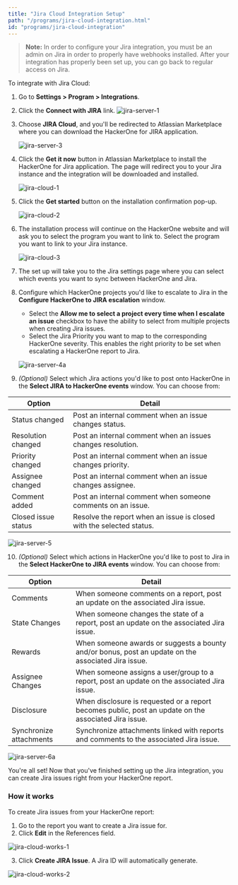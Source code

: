 ```yaml
---
title: "Jira Cloud Integration Setup"
path: "/programs/jira-cloud-integration.html"
id: "programs/jira-cloud-integration"
---
```


> <b>Note:</b> In order to configure your Jira integration, you must be an admin on Jira in order to properly have webhooks installed. After your integration has properly been set up, you can go back to regular access on Jira.  

To integrate with Jira Cloud:
1. Go to **Settings > Program > Integrations**.
2. Click the **Connect with JIRA** link.
   ![jira-server-1](./images/jira-server-1.png)

3. Choose **JIRA Cloud**, and you'll be redirected to Atlassian Marketplace where you can download the HackerOne for JIRA application.

   ![jira-server-3](./images/jira-server-3.png)

4. Click the **Get it now** button in Atlassian Marketplace to install the HackerOne for Jira application. The page will redirect you to your Jira instance and the integration will be downloaded and installed.

   ![jira-cloud-1](./images/jira-cloud-1.png)

5. Click the **Get started** button on the installation confirmation pop-up.

   ![jira-cloud-2](./images/jira-cloud-2.png)

6. The installation process will continue on the HackerOne website and will ask you to select the program you want to link to. Select the program you want to link to your Jira instance.

   ![jira-cloud-3](./images/jira-cloud-3.png)

7. The set up will take you to the Jira settings page where you can select which events you want to sync between HackerOne and Jira.

8. Configure which HackerOne projects you'd like to escalate to Jira in the **Configure HackerOne to JIRA escalation** window.
     * Select the **Allow me to select a project every time when I escalate an issue** checkbox to have the ability to select from multiple projects when creating Jira issues.
     * Select the Jira Priority you want to map to the corresponding HackerOne severity. This enables the right priority to be set when escalating a HackerOne report to Jira.

   ![jira-server-4a](./images/jira-server-hackerone-to-jira.png)

9. *(Optional)* Select which Jira actions you'd like to post onto HackerOne in the **Select JIRA to HackerOne events** window. You can choose from:

Option | Detail
------ | -------
Status changed | Post an internal comment when an issue changes status.
Resolution changed | Post an internal comment when an issues changes resolution.
Priority changed | Post an internal comment when an issue changes priority.
Assignee changed | Post an internal comment when an issue changes assignee.
Comment added | Post an internal comment when someone comments on an issue.
Closed issue status | Resolve the report when an issue is closed with the selected status.

   ![jira-server-5](./images/jira-server-jira-to-hackerone.png)

10. *(Optional)* Select which actions in HackerOne you'd like to post to Jira in the **Select HackerOne to JIRA events** window. You can choose from:

Option | Detail
------ | -------
Comments | When someone comments on a report, post an update on the associated Jira issue.
State Changes | When someone changes the state of a report, post an update on the associated Jira issue.
Rewards | When someone awards or suggests a bounty and/or bonus, post an update on the associated Jira issue.
Assignee Changes | When someone assigns a user/group to a report, post an update on the associated Jira issue.
Disclosure | When disclosure is requested or a report becomes public, post an update on the associated Jira issue.
Synchronize attachments | Synchronize attachments linked with reports and comments to the associated Jira issue.

   ![jira-server-6a](./images/jira-server-6a.png)

You're all set! Now that you've finished setting up the Jira integration, you can create Jira issues right from your HackerOne report.

### How it works
To create Jira issues from your HackerOne report:
1. Go to the report you want to create a Jira issue for.
2. Click **Edit** in the References field.

  ![jira-cloud-works-1](./images/jira-cloud-works-1.png)

3. Click **Create JIRA Issue**. A Jira ID will automatically generate.

  ![jira-cloud-works-2](./images/jira-cloud-works-2.png)

